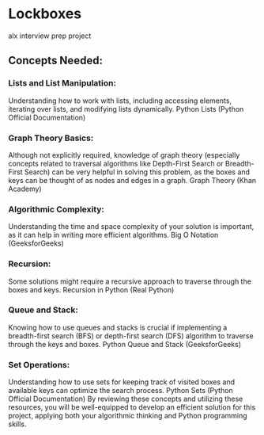 # Lockboxes 
alx interview prep project

## **Concepts Needed**:
### Lists and List Manipulation:

Understanding how to work with lists, including accessing elements, iterating over lists, and modifying lists dynamically.
Python Lists (Python Official Documentation)

### Graph Theory Basics:

Although not explicitly required, knowledge of graph theory (especially concepts related to traversal algorithms like Depth-First Search or Breadth-First Search) can be very helpful in solving this problem, as the boxes and keys can be thought of as nodes and edges in a graph.
Graph Theory (Khan Academy)

### Algorithmic Complexity:

Understanding the time and space complexity of your solution is important, as it can help in writing more efficient algorithms.
Big O Notation (GeeksforGeeks)

### Recursion:

Some solutions might require a recursive approach to traverse through the boxes and keys.
Recursion in Python (Real Python)

### Queue and Stack:

Knowing how to use queues and stacks is crucial if implementing a breadth-first search (BFS) or depth-first search (DFS) algorithm to traverse through the keys and boxes.
Python Queue and Stack (GeeksforGeeks)

### Set Operations:

Understanding how to use sets for keeping track of visited boxes and available keys can optimize the search process.
Python Sets (Python Official Documentation)
By reviewing these concepts and utilizing these resources, you will be well-equipped to develop an efficient solution for this project, applying both your algorithmic thinking and Python programming skills.

